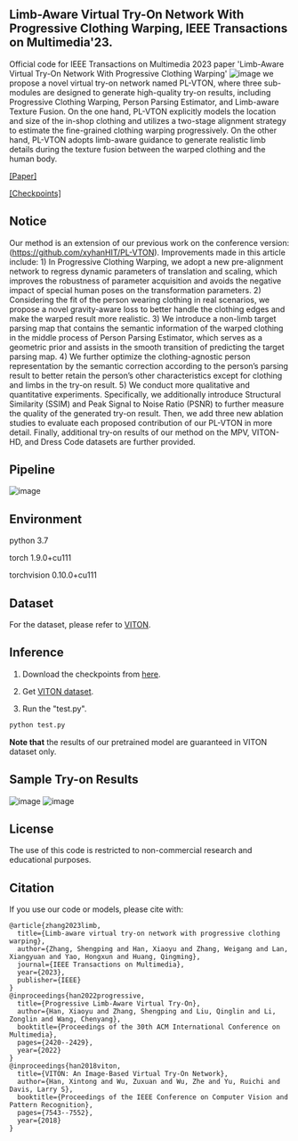 ## Limb-Aware Virtual Try-On Network With Progressive Clothing Warping, IEEE Transactions on Multimedia'23.
Official code for IEEE Transactions on Multimedia 2023 paper 'Limb-Aware Virtual Try-On Network With Progressive Clothing Warping'
![image](https://github.com/xyhanHIT/PL-VTONv2/blob/main/images/experiment2.png)
we propose a novel virtual try-on network named PL-VTON, where three sub-modules are designed to generate high-quality try-on results, including Progressive Clothing Warping, Person Parsing Estimator, and Limb-aware Texture Fusion. On the one hand, PL-VTON explicitly models the location and size of the in-shop clothing and utilizes a two-stage alignment strategy to estimate the fine-grained clothing warping progressively. On the other hand, PL-VTON adopts limb-aware guidance to generate realistic limb details during the texture fusion between the warped clothing and the human body.

[[Paper]](https://ieeexplore.ieee.org/abstract/document/10152500)

[[Checkpoints]](https://drive.google.com/file/d/18KvqkWWbjI_GHkqF5HZes0RNB233DHPG/view?usp=share_link)

## Notice
Our method is an extension of our previous work on the conference version: (https://github.com/xyhanHIT/PL-VTON). Improvements made in this article include: 1) In Progressive Clothing Warping, we adopt a new pre-alignment network to regress dynamic parameters of translation and scaling, which improves the robustness of parameter acquisition and avoids the negative impact of special human poses on the transformation parameters. 2) Considering the fit of the person wearing clothing in real scenarios, we propose a novel gravity-aware loss to better handle the clothing edges and make the warped result more realistic. 3) We introduce a non-limb target parsing map that contains the semantic information of the warped clothing in the middle process of Person Parsing Estimator, which serves as a geometric prior and assists in the smooth transition of predicting the target parsing map. 4) We further optimize the clothing-agnostic person representation by the semantic correction according to the person’s parsing result to better retain the person’s other characteristics except for clothing and limbs in the try-on result. 5) We conduct more qualitative and quantitative experiments. Specifically, we additionally introduce Structural Similarity (SSIM) and Peak Signal to Noise Ratio (PSNR) to further measure the quality of the generated try-on result. Then, we add three new ablation studies to evaluate each proposed contribution of our PL-VTON in more detail. Finally, additional try-on results of our method on the MPV, VITON-HD, and Dress Code datasets are further provided.

## Pipeline
![image](https://github.com/xyhanHIT/PL-VTONv2/blob/main/images/pipeline.png)

## Environment
python 3.7

torch 1.9.0+cu111

torchvision 0.10.0+cu111

## Dataset
For the dataset, please refer to [VITON](https://github.com/xthan/VITON).

## Inference
1. Download the checkpoints from [here](https://drive.google.com/file/d/1kaVWi2zeeeJv5-xs9Ea8oWjzkzKdGeCH/view?usp=sharing).

2. Get [VITON dataset](https://github.com/xthan/VITON).

3. Run the "test.py".
```bash
python test.py
```
**Note that** the results of our pretrained model are guaranteed in VITON dataset only.

## Sample Try-on Results
  
![image](https://github.com/xyhanHIT/PL-VTONv2/blob/main/images/experiment1.png)
![image](https://github.com/xyhanHIT/PL-VTONv2/blob/main/images/experiment3.png)

## License
The use of this code is restricted to non-commercial research and educational purposes.

## Citation
If you use our code or models, please cite with:
```
@article{zhang2023limb,
  title={Limb-aware virtual try-on network with progressive clothing warping},
  author={Zhang, Shengping and Han, Xiaoyu and Zhang, Weigang and Lan, Xiangyuan and Yao, Hongxun and Huang, Qingming},
  journal={IEEE Transactions on Multimedia},
  year={2023},
  publisher={IEEE}
}
@inproceedings{han2022progressive,
  title={Progressive Limb-Aware Virtual Try-On},
  author={Han, Xiaoyu and Zhang, Shengping and Liu, Qinglin and Li, Zonglin and Wang, Chenyang},
  booktitle={Proceedings of the 30th ACM International Conference on Multimedia},
  pages={2420--2429},
  year={2022}
}
@inproceedings{han2018viton,
  title={VITON: An Image-Based Virtual Try-On Network},
  author={Han, Xintong and Wu, Zuxuan and Wu, Zhe and Yu, Ruichi and Davis, Larry S},
  booktitle={Proceedings of the IEEE Conference on Computer Vision and Pattern Recognition},
  pages={7543--7552},
  year={2018}
}
```
